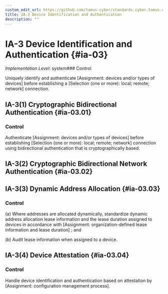 ```yaml
---
custom_edit_url: https://github.com/tamus-cyber/standards.cyber.tamus.edu/tree/main/static/content/tamus.edu/TAMUS_profile.xml
title: IA-3 Device Identification and Authentication
description: ""
---
```


# IA-3 Device Identification and Authentication {#ia-03}

_Implementation Level_: system### Control

Uniquely identify and authenticate [Assignment: devices and/or types of devices] before establishing a [Selection (one or more): local; remote; network] connection.

## IA-3(1) Cryptographic Bidirectional Authentication {#ia-03.01}

### Control

Authenticate [Assignment: devices and/or types of devices] before establishing [Selection (one or more): local; remote; network] connection using bidirectional authentication that is cryptographically based.

## IA-3(2) Cryptographic Bidirectional Network Authentication {#ia-03.02}

## IA-3(3) Dynamic Address Allocation {#ia-03.03}

### Control

(a) Where addresses are allocated dynamically, standardize dynamic address allocation lease information and the lease duration assigned to devices in accordance with [Assignment: organization-defined lease information and lease duration] ; and

(b) Audit lease information when assigned to a device.

## IA-3(4) Device Attestation {#ia-03.04}

### Control

Handle device identification and authentication based on attestation by [Assignment: configuration management process].


